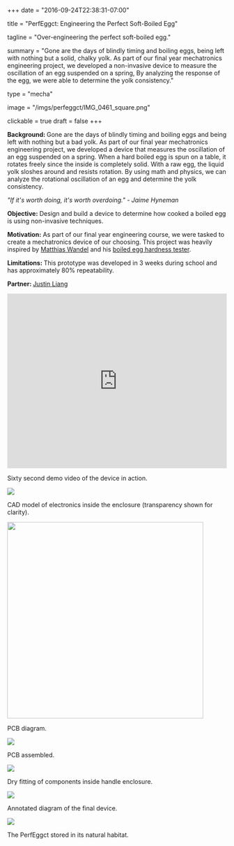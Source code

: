 +++
date = "2016-09-24T22:38:31-07:00"

title = "PerfEggct: Engineering the Perfect Soft-Boiled Egg"

tagline = "Over-engineering the perfect soft-boiled egg."

summary = "Gone are the days of blindly timing and boiling eggs, being left with nothing but a solid, chalky yolk. As part of our final year mechatronics engineering project, we developed a non-invasive device to measure the oscillation of an egg suspended on a spring, By analyzing the response of the egg, we were able to determine the yolk consistency."

type = "mecha"

image = "/imgs/perfeggct/IMG_0461_square.png"

clickable = true
draft = false
+++

<p><strong>Background: </strong>Gone are the days of blindly timing and boiling eggs and being left with nothing but a bad yolk. As part of our final year mechatronics engineering project, we developed a device that measures the oscillation of an egg suspended on a spring. When a hard boiled egg is spun on a table, it rotates freely since the inside is completely solid. With a raw egg, the liquid yolk sloshes around and resists rotation. By using math and physics, we can analyze the rotational oscillation of an egg and determine the yolk consistency.
</p>

<p><em>"If it's worth doing, it's worth overdoing." - Jaime Hyneman</em></p>

<p><strong>Objective:</strong> Design and build a device to determine how cooked a boiled egg is using non-invasive techniques.
</p>
	
<p><strong>Motivation:</strong> As part of our final year engineering course, we were tasked to create a mechatronics device of our choosing. This project was heavily inspired by <a href="https://www.youtube.com/channel/UCckETVOT59aYw80B36aP9vw">Matthias Wandel</a> and his <a href="https://www.youtube.com/watch?v=Cw9w1CZkTr0">boiled egg hardness tester</a>.
</p>

<p><strong>Limitations: </strong>This prototype was developed in 3 weeks during school and has approximately 80% repeatability.</p> 

<p><strong>Partner: </strong><a href="http://justin-liang.com">Justin Liang</a></p>

<p><iframe width=100% height=400 src="https://www.youtube.com/embed/54d9iQcqX7Q" frameborder="0" allowfullscreen></iframe></p>
<p class="caption">Sixty second demo video of the device in action.</p>

<a><img class="img-responsive img-content" src="/imgs/perfeggct/CAD_4.png" /></a>
<p class="caption">CAD model of electronics inside the enclosure (transparency shown for clarity).</p>

<a><img class="img-responsive img-content" src="/imgs/perfeggct/Fritzing%20diagram.jpg" width="450"/></a>
<p class="caption">PCB diagram.</p>

<a><img class="img-responsive img-content" src="/imgs/perfeggct/DSC03408.JPG" /></a>
<p class="caption">PCB assembled.</p>

<a><img class="img-responsive img-content" src="/imgs/perfeggct/DSC03430.JPG" /></a>
<p class="caption">Dry fitting of components inside handle enclosure.</p>

<a><img class="img-responsive img-content" src="/imgs/perfeggct/IMG_0461_annotated.jpg" /></a>
<p class="caption">Annotated diagram of the final device.</p>

<a><img class="img-responsive img-content" src="/imgs/perfeggct/storage_1.png" /></a>
<p class="caption">The PerfEggct stored in its natural habitat.</p>